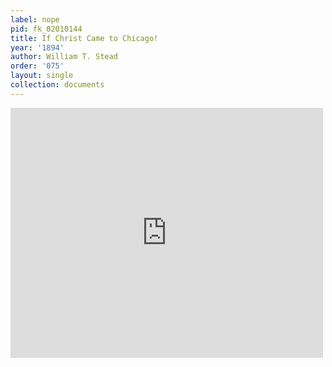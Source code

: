 ```yaml
---
label: nope
pid: fk_02010144
title: If Christ Came to Chicago!
year: '1894'
author: William T. Stead
order: '075'
layout: single
collection: documents
---
```

<iframe src="https://northwestern.app.box.com/embed/s/pa1lun42u9qfj1p8dta4aej5sfdoei6b?sortColumn=date&view=list" width="500" height="400" frameborder="0" allowfullscreen webkitallowfullscreen msallowfullscreen></iframe>
